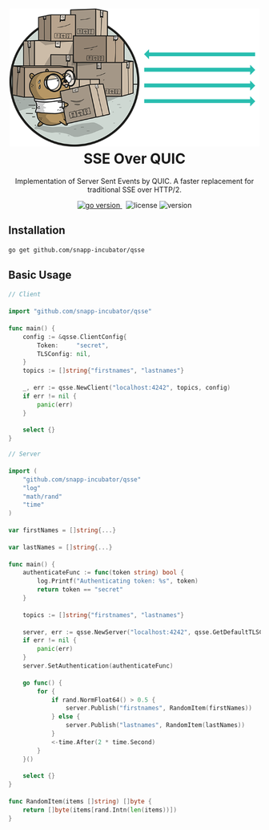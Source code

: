 <h1 align="center">
  <img alt="QSSE logo" src="assets/icon.png" width="500px"/><br/>
  SSE Over QUIC
</h1>
<p align="center">Implementation of Server Sent Events by QUIC. A faster replacement for traditional SSE over HTTP/2.</p>

<p align="center">
<a href="https://pkg.go.dev/github.com/snapp-incubator/qsse/v3?tab=doc"target="_blank">
    <img src="https://img.shields.io/badge/Go-1.18+-00ADD8?style=for-the-badge&logo=go" alt="go version" />
</a>&nbsp;
<img src="https://img.shields.io/badge/license-apache_2.0-red?style=for-the-badge&logo=none" alt="license" />

<img src="https://img.shields.io/badge/Version-1.1.0-informational?style=for-the-badge&logo=none" alt="version" />
</p>


## Installation
```bash
go get github.com/snapp-incubator/qsse
```

## Basic Usage
```Go
// Client

import "github.com/snapp-incubator/qsse"

func main() {
    config := &qsse.ClientConfig{
        Token:     "secret",
        TLSConfig: nil,
    }
    topics := []string{"firstnames", "lastnames"}
    
    _, err := qsse.NewClient("localhost:4242", topics, config)
    if err != nil {
        panic(err)
    }
    
    select {}
}


```

```Go
// Server

import (
	"github.com/snapp-incubator/qsse"
	"log"
	"math/rand"
	"time"
)

var firstNames = []string{...}

var lastNames = []string{...}

func main() {
	authenticateFunc := func(token string) bool {
		log.Printf("Authenticating token: %s", token)
		return token == "secret"
	}

	topics := []string{"firstnames", "lastnames"}

	server, err := qsse.NewServer("localhost:4242", qsse.GetDefaultTLSConfig(), topics)
	if err != nil {
		panic(err)
	}
	server.SetAuthentication(authenticateFunc)

	go func() {
		for {
            if rand.NormFloat64() > 0.5 {
                server.Publish("firstnames", RandomItem(firstNames))
            } else {
                server.Publish("lastnames", RandomItem(lastNames))
            }
			<-time.After(2 * time.Second)
		}
	}()

	select {}
}

func RandomItem(items []string) []byte {
    return []byte(items[rand.Intn(len(items))])
}

```
